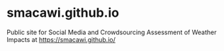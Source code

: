 # smacawi.github.io
Public site for Social Media and Crowdsourcing Assessment of Weather Impacts at https://smacawi.github.io/
